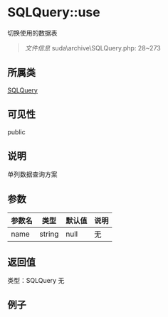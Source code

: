 # SQLQuery::use
切换使用的数据表
> *文件信息* suda\archive\SQLQuery.php: 28~273
## 所属类 

[SQLQuery](../SQLQuery.md)

## 可见性

  public  
## 说明

单列数据查询方案


## 参数

| 参数名 | 类型 | 默认值 | 说明 |
|--------|-----|-------|-------|
| name |  string | null | 无 |

## 返回值
类型：SQLQuery
无

## 例子